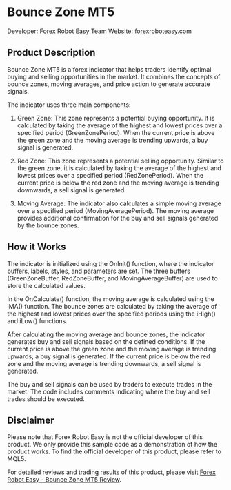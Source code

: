 # Bounce Zone MT5

Developer: Forex Robot Easy Team
Website: forexroboteasy.com

## Product Description

Bounce Zone MT5 is a forex indicator that helps traders identify optimal buying and selling opportunities in the market. It combines the concepts of bounce zones, moving averages, and price action to generate accurate signals.

The indicator uses three main components:

1. Green Zone: This zone represents a potential buying opportunity. It is calculated by taking the average of the highest and lowest prices over a specified period (GreenZonePeriod). When the current price is above the green zone and the moving average is trending upwards, a buy signal is generated.

2. Red Zone: This zone represents a potential selling opportunity. Similar to the green zone, it is calculated by taking the average of the highest and lowest prices over a specified period (RedZonePeriod). When the current price is below the red zone and the moving average is trending downwards, a sell signal is generated.

3. Moving Average: The indicator also calculates a simple moving average over a specified period (MovingAveragePeriod). The moving average provides additional confirmation for the buy and sell signals generated by the bounce zones.

## How it Works

The indicator is initialized using the OnInit() function, where the indicator buffers, labels, styles, and parameters are set. The three buffers (GreenZoneBuffer, RedZoneBuffer, and MovingAverageBuffer) are used to store the calculated values.

In the OnCalculate() function, the moving average is calculated using the iMA() function. The bounce zones are calculated by taking the average of the highest and lowest prices over the specified periods using the iHigh() and iLow() functions. 

After calculating the moving average and bounce zones, the indicator generates buy and sell signals based on the defined conditions. If the current price is above the green zone and the moving average is trending upwards, a buy signal is generated. If the current price is below the red zone and the moving average is trending downwards, a sell signal is generated.

The buy and sell signals can be used by traders to execute trades in the market. The code includes comments indicating where the buy and sell trades should be executed.

## Disclaimer

Please note that Forex Robot Easy is not the official developer of this product. We only provide this sample code as a demonstration of how the product works. To find the official developer of this product, please refer to MQL5.

For detailed reviews and trading results of this product, please visit [Forex Robot Easy - Bounce Zone MT5 Review](https://forexroboteasy.com/forex-robot-review/bounce-zone-mt5-review-forex-software-for-optimal-trades/).

